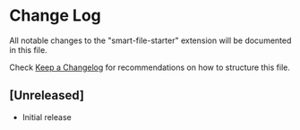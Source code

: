# Change Log

All notable changes to the "smart-file-starter" extension will be documented in this file.

Check [Keep a Changelog](http://keepachangelog.com/) for recommendations on how to structure this file.

## [Unreleased]

- Initial release